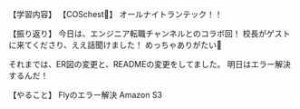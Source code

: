 【学習内容】
【COSchest👗】
オールナイトランテック！！

【振り返り】
今日は、エンジニア転職チャンネルとのコラボ回！
校長がゲストに来てくださり、ええ話聞けました！
めっちゃありがたい🙏

それまでは、ER図の変更と、READMEの変更をしてました。
明日はエラー解決するんだ！

【やること】
Flyのエラー解決
Amazon S3
